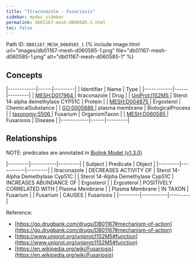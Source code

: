 ```yaml
---
title: "Itraconazole - Fusariosis"
sidebar: mydoc_sidebar
permalink: db01167-mesh-d060585-1.html
toc: false 
---
```



Path ID: `DB01167_MESH_D060585_1`
{% include image.html url="images/db01167-mesh-d060585-1.png" file="db01167-mesh-d060585-1.png" alt="db01167-mesh-d060585-1" %}

## Concepts

|------------|------|---------|
| Identifier | Name | Type    |
|------------|------|---------|
| <a href="https://identifiers.org/MESH:D017964">MESH:D017964 </a> | Itraconazole | Drug |
| <a href="https://identifiers.org/UniProt:I1S2M5">UniProt:I1S2M5 </a> | Sterol 14-alpha demethylase CYP51C | Protein |
| <a href="https://identifiers.org/MESH:D004875">MESH:D004875 </a> | Ergosterol | ChemicalSubstance |
| <a href="https://identifiers.org/GO:0005886">GO:0005886 </a> | plasma membrane | BiologicalProcess |
| <a href="https://identifiers.org/taxonomy:5506">taxonomy:5506 </a> | Fusarium | OrganismTaxon |
| <a href="https://identifiers.org/MESH:D060585">MESH:D060585 </a> | Fusariosis | Disease |
|------------|------|---------|

## Relationships


NOTE: predicates are annotated in <a href="https://github.com/biolink/biolink-model/releases/tag/v1.3.0">Biolink Model (v1.3.0)</a>

|---------|-----------|---------|
| Subject | Predicate | Object  |
|---------|-----------|---------|
| Itraconazole | DECREASES ACTIVITY OF | Sterol 14-Alpha Demethylase Cyp51C |
| Sterol 14-Alpha Demethylase Cyp51C | INCREASES ABUNDANCE OF | Ergosterol |
| Ergosterol | POSITIVELY CORRELATED WITH | Plasma Membrane |
| Plasma Membrane | IN TAXON | Fusarium |
| Fusarium | CAUSES | Fusariosis |
|---------|-----------|---------|

Reference: 
  - [https://go.drugbank.com/drugs/DB01167#mechanism-of-action](https://go.drugbank.com/drugs/DB01167#mechanism-of-action)
  - [https://www.uniprot.org/uniprot/I1S2M5#function](https://www.uniprot.org/uniprot/I1S2M5#function)
  - [https://en.wikipedia.org/wiki/Fusariosis](https://en.wikipedia.org/wiki/Fusariosis)
